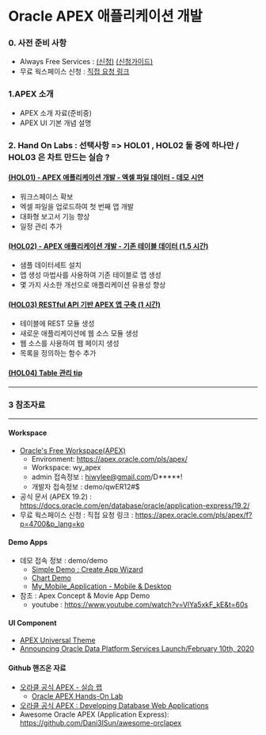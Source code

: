 # Oracle APEX 애플리케이션 개발
### 0. 사전 준비 사항
* Always Free Services : [(신청)](https://myservices.us.oraclecloud.com/mycloud/signup?language=en&sourceType=:ow:o:p:feb:0916FreePageBannerButton&intcmp=:ow:o:p:feb:0916FreePageBannerButton) [(신청가이드)](http://cloud-docs.taewan.me/010.oci_intro/hands-on-101/000.oci_free_trial/)
* 무료 웍스페이스 신청 : [직접 요청 링크](https://apex.oracle.com/pls/apex/f?p=4700&p_lang=ko)

### 1.APEX 소개
* APEX 소개 자료(준비중)
* APEX UI 기본 개념 설명
### 2. Hand On Labs : 선택사항 => HOL01 , HOL02 둘 중에 하나만 / HOL03 은 차트 만드는 실습 ?
#### [(HOL01) - APEX 애플리케이션 개발 - 엑셀 파일 데이터 - 데모 시연 ](https://github.com/hiwylee/apex/tree/master/APEX_HOL/HOL01)
* 워크스페이스 확보
* 엑셀 파일을 업로드하여 첫 번째 앱 개발
* 대화형 보고서 기능 향상
* 일정 관리 추가
#### [(HOL02) - APEX 애플리케이션 개발 - 기존 테이블 데이터 (1.5 시간)](https://oracle.github.io/learning-library/developer-library/apex/existing-tables/?page=README.md)
* 샘플 데이터세트 설치
* 앱 생성 마법사를 사용하여 기존 테이블로 앱 생성
* 몇 가지 사소한 개선으로 애플리케이션 유용성 향상
#### [(HOL03) RESTful API 기반 APEX 앱 구축 (1 시간)](https://github.com/hiwylee/apex/tree/master/APEX_HOL/HOL2)
* 테이블에 REST 모듈 생성
* 새로운 애플리케이션에 웹 소스 모듈 생성
* 웹 소스를 사용하여 웹 페이지 생성
* 목록을 정의하는 함수 추가

#### [(HOL04) Table 관리 tip](https://github.com/odpkorea2020/APEX_tutorial/blob/master/table_manage_tip.md)
---
### 3 참조자료 
---
#### Workspace 
 * [Oracle's Free Workspace(APEX)](https://apex.oracle.com/pls/apex/)
   * Environment:	https://apex.oracle.com/pls/apex/
   * Workspace:	wy_apex
   * admin 접속정보 :	hiwylee@gmail.com/D*****!
   * 개발자  접속정보 : demo/qwER12#$
 * 공식 문서 (APEX 19.2) : https://docs.oracle.com/en/database/oracle/application-express/19.2/
 * 무료 웍스페이스 신청 : 직접 요청 링크 : https://apex.oracle.com/pls/apex/f?p=4700&p_lang=ko  

####  Demo Apps
  * 데모 접속 정보 : demo/demo  
    * [Simple Demo : Create App Wizard](https://qsbizk930fjk4g6-apex.adb.ap-seoul-1.oraclecloudapps.com/ords/f?p=101)
    * [Chart Demo](https://qsbizk930fjk4g6-apex.adb.ap-seoul-1.oraclecloudapps.com/ords/f?p=103)
    * [My_Mobile_Application - Mobile & Desktop](https://qsbizk930fjk4g6-apex.adb.ap-seoul-1.oraclecloudapps.com/ords/f?p=102) 
  * 참조 : Apex Concept & Movie App Demo
      * youtube : https://www.youtube.com/watch?v=VlYa5xkF_kE&t=60s
   
#### UI Component
 * [APEX Universal Theme](https://apex.oracle.com/pls/apex/f?p=42:100:::::)
 * [Announcing Oracle Data Platform Services Launch/February 10th, 2020  ](https://otube.oracle.com/media/OSPA+Webcast+Series+-+Announcing+Oracle+Data+Platform+Services+Launch/0_pet67hpf)

#### Github 핸즈온 자료
 * [오라클 공식 APEX - 실습 랩](https://apex.oracle.com/ko/learn/tutorials/)
   * [Oracle APEX Hands-On Lab](https://oracle.github.io/learning-library/developer-library/apex/)
 * [오라클 공식 APEX : Developing Database Web Applications](https://oracle.github.io/learning-library/workshops/apex-en/?page=README.md)
 * Awesome Oracle APEX (Application Express): https://github.com/Dani3lSun/awesome-orclapex
